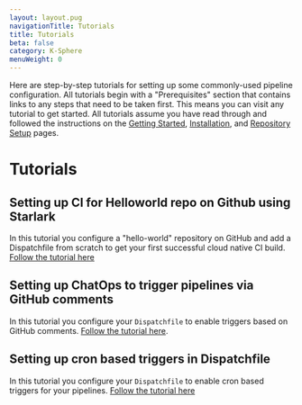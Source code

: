 ```yaml
---
layout: layout.pug
navigationTitle: Tutorials
title: Tutorials
beta: false
category: K-Sphere
menuWeight: 0
---
```


Here are step-by-step tutorials for setting up some commonly-used pipeline configuration. All tutorials begin with a "Prerequisites" section that contains links to any steps that need to be taken first. This means you can visit any tutorial to get started. All tutorials assume you have read through and followed the instructions on the [Getting Started](../../getting-started/), [Installation](../../install/), and [Repository Setup](../../repo-setup/) pages.

# Tutorials

## Setting up CI for Helloworld repo on Github using Starlark 

In this tutorial you configure a "hello-world" repository on GitHub and add a Dispatchfile from scratch to get your first successful cloud native CI build. [Follow the tutorial here](./hello-world-in-starlark/)

## Setting up ChatOps to trigger pipelines via GitHub comments

In this tutorial you configure your `Dispatchfile` to enable triggers based on GitHub comments. [Follow the tutorial here](./triggering-pipelines-using-chatops/).

## Setting up cron based triggers in Dispatchfile

In this tutorial you configure your `Dispatchfile` to enable cron based triggers for your pipelines. [Follow the tutorial here](./configuring-cron-triggers/)
